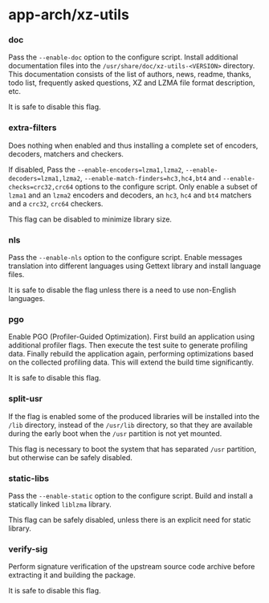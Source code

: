 # app-arch/xz-utils

### doc
Pass the `--enable-doc` option to the configure script. Install additional documentation files into the `/usr/share/doc/xz-utils-<VERSION>` directory. This documentation consists of the list of authors, news, readme, thanks, todo list, frequently asked questions, XZ and LZMA file format description, etc.

It is safe to disable this flag.

### extra-filters
Does nothing when enabled and thus installing a complete set of encoders, decoders, matchers and checkers.

If disabled, Pass the `--enable-encoders=lzma1,lzma2`, `--enable-decoders=lzma1,lzma2`, `--enable-match-finders=hc3,hc4,bt4` and `--enable-checks=crc32,crc64` options to the configure script. Only enable a subset of `lzma1` and an `lzma2` encoders and decoders, an `hc3`, `hc4` and `bt4` matchers and a `crc32`, `crc64` checkers.

This flag can be disabled to minimize library size.

### nls
Pass the `--enable-nls` option to the configure script. Enable messages translation into different languages using Gettext library and install language files.

It is safe to disable the flag unless there is a need to use non-English languages.

### pgo
Enable PGO (Profiler-Guided Optimization). First build an application using additional profiler flags. Then execute the test suite to generate profiling data. Finally rebuild the application again, performing optimizations based on the collected profiling data. This will extend the build time significantly.

It is safe to disable this flag.

### split-usr
If the flag is enabled some of the produced libraries will be installed into the `/lib` directory, instead of the `/usr/lib` directory, so that they are available during the early boot when the `/usr` partition is not yet mounted.

This flag is necessary to boot the system that has separated `/usr` partition, but otherwise can be safely disabled.

### static-libs
Pass the `--enable-static` option to the configure script. Build and install a statically linked `liblzma` library.

This flag can be safely disabled, unless there is an explicit need for static library.

### verify-sig
Perform signature verification of the upstream source code archive before extracting it and building the package.

It is safe to disable this flag.

